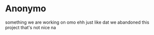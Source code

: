 # Anonymo
something we are working on
omo ehh 
just like dat
we abandoned this project 
that's not nice na